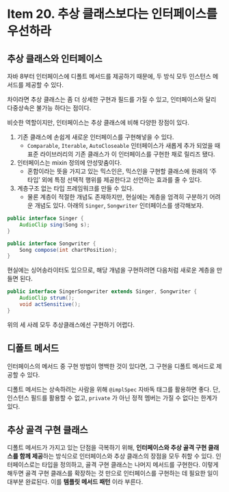 # Item 20. 추상 클래스보다는 인터페이스를 우선하라

## 추상 클래스와 인터페이스
자바 8부터 인터페이스에 디폴트 메서드를 제공하기 때문에, 두 방식 모두 인스턴스 메서드를 제공할 수 있다.

차이라면 추상 클래스는 좀 더 상세한 구현과 필드를 가질 수 있고, 인터페이스와 달리 다중상속은 불가능 하다는 점이다.


비슷한 역할이지만, 인터페이스는 추상 클래스에 비해 다양한 장점이 있다.
1. 기존 클래스에 손쉽게 새로운 인터페이스를 구현해넣을 수 있다. 
   * `Comparable`, `Iterable`, `AutoCloseable` 인터페이스가 새롭게 추가 되었을 때 표준 라이브러리의 기존 클래스가 이 인터페이스를 구현한 채로 릴리즈 됐다.
2. 인터페이스는 mixin 정의에 안성맞춤이다.
   * 혼합이라는 뜻을 가지고 있는 믹스인은, 믹스인을 구현할 클래스에 원래의 ‘주 타입’ 외에 특정 선택적 행위를 제공한다고 선언하는 효과를 줄 수 있다.
3. 계층구조 없는 타입 프레임워크를 만들 수 있다.
   * 물론 계층이 적절한 개념도 존재하지만, 현실에는 계층을 엄격히 구분하기 어려운 개념도 있다. 아래의 `Singer`, `Songwriter` 인터페이스를 생각해보자.
```java
public interface Singer {
    AudioClip sing(Song s);
}

public interface Songwriter {
    Song compose(int chartPosition);
}
```
현실에는 싱어송라이터도 있으므로, 해당 개념을 구현하려면 다음처럼 새로운 계층을 만들면 된다.
```java
public interface SingerSongwriter extends Singer, Songwriter {
	AudioClip strum();
	void actSensitive();
}
```
위의 세 사례 모두 추상클래스에선 구현하기 어렵다.

## 디폴트 메서드
인터페이스의 메서드 중 구현 방법이 명백한 것이 있다면, 그 구현을 디폴트 메서드로 제공할 수 있다. 

디폴트 메서드는 상속하려는 사람을 위해 `@implSpec` 자바독 태그를 활용하면 좋다.
단, 인스턴스 필드를 활용할 수 없고, `private` 가 아닌 정적 멤버는 가질 수 없다는 한계가 있다.

## 추상 골격 구현 클래스
디폴트 메서드가 가지고 있는 단점을 극복하기 위해,
**인터페이스와 추상 골격 구현 클래스를 함께 제공**하는 방식으로 인터페이스와 추상 클래스의 장점을 모두 취할 수 있다.
인터페이스로는 타입을 정의하고, 골격 구현 클래스는 나머지 메서드를 구현한다. 
이렇게 해두면 골격 구현 클래스를 확장하는 것 만으로 인터페이스를 구현하는 데 필요한 일이 대부분 완료된다. 
이를 **템플릿 메서드 패턴** 이라 부른다.

